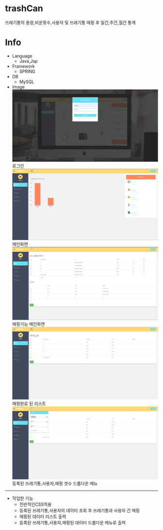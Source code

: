 # trashCan
쓰레기통의 총량,비운횟수,사용자 및 쓰레기통 매핑 후 일간,주간,월간 통계 
# Info
* Language
  * Java,Jsp
* Framework  
  * SPRING
* DB
  * MySQL
* Image
![login](https://github.com/seungminKim1/trashCan/blob/trashCan/login.PNG)
 로그인
![main](https://github.com/seungminKim1/trashCan/blob/trashCan/main.PNG)
 메인화면
![mapMain](https://github.com/seungminKim1/trashCan/blob/trashCan/mapMain.PNG)
 매핑기능 메인화면
![mapLst](https://github.com/seungminKim1/trashCan/blob/trashCan/mapList.PNG)
 매핑완료 된 리스트
![nav](https://github.com/seungminKim1/trashCan/blob/trashCan/nav.PNG)
 등록된 쓰레기통,사용자,매핑 갯수 드롭다운 메뉴
 ------
 * 작업한 기능
   * 전반적인CSS적용
   * 등록된 쓰레기통,사용자의 데이터 조회 후 쓰레기통과 사용자 간 매핑
   * 매핑된 데이터 리스트 출력
   * 등록된 쓰레기통,사용자,매핑된 데이터 드롭다운 메뉴로 출력
